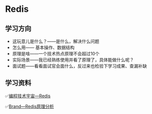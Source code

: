Redis
===

## 学习方向

- 这玩意儿是什么？——是什么，解决什么问题
- 怎么用—— 基本操作、数据结构
- 原理是啥——一个技术热点原理不会超过10个
- 实际场景——我已经熟练使用并看了原理了，具体能做什么呢？
- 面试题——看看面试官会面什么，反过来也检验下学习成果、查漏补缺

## 学习资料

✅[编程技术宇宙—Redis](https://space.bilibili.com/668097429/dynamic)

✅[Brand—Redis原理分析](https://www.cnblogs.com/wzh2010/)
